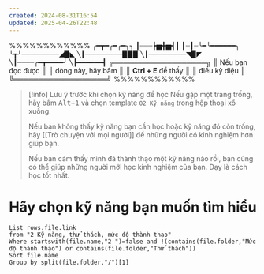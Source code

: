 ```yaml
---
created: 2024-08-31T16:54
updated: 2025-04-26T22:48
---
```

%%%%%%%%%%%%
╭━┳━╭━╭━╮╮
┃┈┈┈┣▅╋▅┫┃
┃┈┃┈╰━╰━━━━━━╮
╰┳╯┈┈┈┈┈┈┈┈┈◢▉◣
╲┃┈┈┈┈┈┈┈┈┈▉▉▉
╲┃┈┈┈┈┈┈┈┈┈◥▉◤
╲┃┈┈┈┈╭━┳━━━━╯
╲┣━━━━━━┫
╔═══════════════════╗
║  Nếu bạn đọc được   ║
║  dòng này, hãy bấm  ║
║ **Ctrl + E** để thấy  ║
║        điều kỳ diệu       ║
╚═══════════════════╝
%%%%%%%%%%%%
> [!info] Lưu ý trước khi chọn kỹ năng để học
> Nếu gặp một trang trống, hãy bấm <kbd>Alt+1</kbd> và chọn template `02 Kỹ năng` trong hộp thoại xổ xuống.
> 
> Nếu bạn không thấy kỹ năng bạn cần học hoặc kỹ năng đó còn trống, hãy [[Trò chuyện với mọi người]] để những người có kinh nghiệm hơn giúp bạn.
> 
> Nếu bạn cảm thấy mình đã thành thạo một kỹ năng nào rồi, bạn cũng có thể giúp những người mới học kinh nghiệm của bạn. Dạy là cách học tốt nhất.

# Hãy chọn kỹ năng bạn muốn tìm hiểu
```dataview 
List rows.file.link
from "2 Kỹ năng, thử thách, mức độ thành thạo" 
Where startswith(file.name,"2 ")=false and !(contains(file.folder,"Mức độ thành thạo") or contains(file.folder,"Thử thách"))
Sort file.name
Group by split(file.folder,"/")[1] 
```
